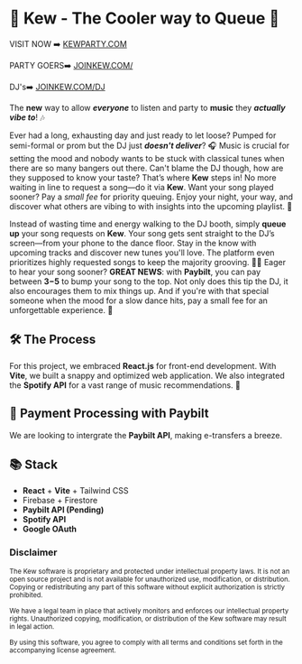 # 🎉 Kew - The Cooler way to Queue 🎉

VISIT NOW ➡️ [KEWPARTY.COM](https://kewparty.com/)

PARTY GOERS➡️ [JOINKEW.COM/](https://joinkew.com/)

DJ's➡️ [JOINKEW.COM/DJ](https://joinkew.com/dj)



The **new** way to allow ***everyone*** to listen and party to **music** they ***actually vibe to***! 🎶

Ever had a long, exhausting day and just ready to let loose? Pumped for semi-formal or prom but the DJ just ***doesn't deliver***? 🎧 Music is crucial for setting the mood and nobody wants to be stuck with classical tunes when there are so many bangers out there. Can't blame the DJ though, how are they supposed to know your taste? That’s where **Kew** steps in! No more waiting in line to request a song—do it via **Kew**. Want your song played sooner? Pay a *small fee* for priority queuing. Enjoy your night, your way, and discover what others are vibing to with insights into the upcoming playlist. 🎵



Instead of wasting time and energy walking to the DJ booth, simply **queue up** your song requests on **Kew**. Your song gets sent straight to the DJ’s screen—from your phone to the dance floor. Stay in the know with upcoming tracks and discover new tunes you'll love. The platform even prioritizes highly requested songs to keep the majority grooving. 🕺💃 Eager to hear your song sooner? **GREAT NEWS**: with **Paybilt**, you can pay between **$3-$5** to bump your song to the top. Not only does this tip the DJ, it also encourages them to mix things up. And if you're with that special someone when the mood for a slow dance hits, pay a small fee for an unforgettable experience. 🌌

## 🛠️ The Process

For this project, we embraced **React.js** for front-end development. With **Vite**, we built a snappy and optimized web application. We also integrated the **Spotify API** for a vast range of music recommendations. 🎤

## 💸 Payment Processing with Paybilt
We are looking to intergrate the **Paybilt API**, making e-transfers a breeze.
<!-- We're thrilled to have **Paybilt API** onboard, making e-transfers a breeze. **Paybilt** not only simplifies transactions but also aligns perfectly with our audience—students who prefer a hassle-free payment method without the need to enter card details for small payments. A big shoutout to **Paybilt** for making our project more user-friendly! 🥳 -->

## 📚 Stack

- **React** + **Vite** + Tailwind CSS
- Firebase + Firestore
- **Paybilt API (Pending)**
- **Spotify API**
- **Google OAuth**



### Disclaimer

<small>The Kew software is proprietary and protected under intellectual property laws. It is not an open source project and is not available for unauthorized use, modification, or distribution. Copying or redistributing any part of this software without explicit authorization is strictly prohibited.</small>

<small>We have a legal team in place that actively monitors and enforces our intellectual property rights. Unauthorized copying, modification, or distribution of the Kew software may result in legal action.</small>

<small>By using this software, you agree to comply with all terms and conditions set forth in the accompanying license agreement.</small>

